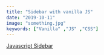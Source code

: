 ```yaml
---
title: "Sidebar with vanilla JS"
date: "2019-10-11"
image: "something.jpg"
keywords: ["Vanilla" ,"JS" ,"CSS"]
---
```




<a href="https://codepen.io/legionista1994/full/gOOwZxY" target="_blank">
  Javascript Sidebar
</a>
